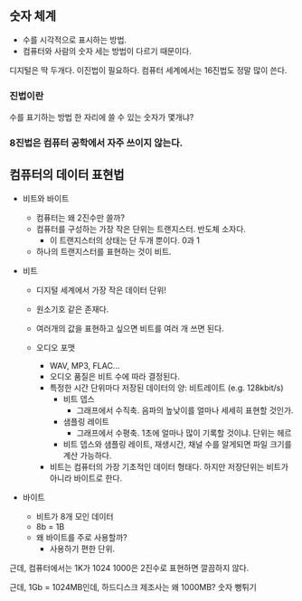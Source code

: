 ## 숫자 체계
- 수를 시각적으로 표시하는 방법.
- 컴퓨터와 사람의 숫자 세는 방법이 다르기 때문이다. 

디지털은 딱 두개다. 이진법이 필요하다.
컴퓨터 세계에서는 16진법도 정말 많이 쓴다. 

### 진법이란
수를 표기하는 방법
한 자리에 쓸 수 있는 숫자가 몇개냐?

### 8진법은 컴퓨터 공학에서 자주 쓰이지 않는다. 

## 컴퓨터의 데이터 표현법
- 비트와 바이트
  - 컴퓨터는 왜 2진수만 쓸까? 
  - 컴퓨터를 구성하는 가장 작은 단위는 트랜지스터. 반도체 소자다.
    - 이 트랜지스터의 상태는 단 두개 뿐이다. 0과 1
  - 하나의 트랜지스터를 표현하는 것이 비트.

- 비트
  - 디지털 세계에서 가장 작은 데이터 단위!
  - 원소기호 같은 존재다. 
  - 여러개의 값을 표현하고 싶으면 비트를 여러 개 쓰면 된다.
  
  - 오디오 포맷
    - WAV, MP3, FLAC...
    - 오디오 품질은 비트 수에 따라 결정된다.
    - 특정한 시간 단위마다 저장된 데이터의 양: 비트레이트 (e.g. 128kbit/s)
      - 비트 뎁스
        - 그래프에서 수직축. 음파의 높낮이를 얼마나 세세히 표현할 것인가.
      - 샘플링 레이트
        - 그래프에서 수평축. 1초에 얼마나 많이 기록할 것이냐. 단위는 헤르
      - 비트 뎁스와 샘플링 레이트, 재생시간, 채널 수를 알게되면 파일 크기를 계산 가능하다.
    - 비트는 컴퓨터의 가장 기초적인 데이터 형태다. 하지만 저장단위는 비트가 아니라 바이트로 한다. 
- 바이트
  - 비트가 8개 모인 데이터
  - 8b = 1B
  - 왜 바이트를 주로 사용할까?
    - 사용하기 편한 단위. 

근데, 컴퓨터에서는 1K가 1024
1000은 2진수로 표현하면 깔끔하지 않다. 

근데, 1Gb = 1024MB인데,
하드디스크 제조사는 왜 1000MB?
숫자 뻥튀기
